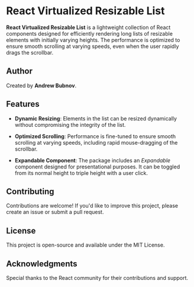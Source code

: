 # React Virtualized Resizable List

**React Virtualized Resizable List** is a lightweight collection of React components designed for efficiently rendering long lists of resizable elements with initially varying heights. The performance is optimized to ensure smooth scrolling at varying speeds, even when the user rapidly drags the scrollbar.

## Author

Created by **Andrew Bubnov**.

## Features

- **Dynamic Resizing**: Elements in the list can be resized dynamically without compromising the integrity of the list.

- **Optimized Scrolling**: Performance is fine-tuned to ensure smooth scrolling at varying speeds, including rapid mouse-dragging of the scrollbar.

- **Expandable Component**: The package includes an *Expandable* component designed for presentational purposes. It can be toggled from its normal height to triple height with a user click.

## Contributing

Contributions are welcome! If you'd like to improve this project, please create an issue or submit a pull request.

## License

This project is open-source and available under the MIT License.

## Acknowledgments

Special thanks to the React community for their contributions and support.


